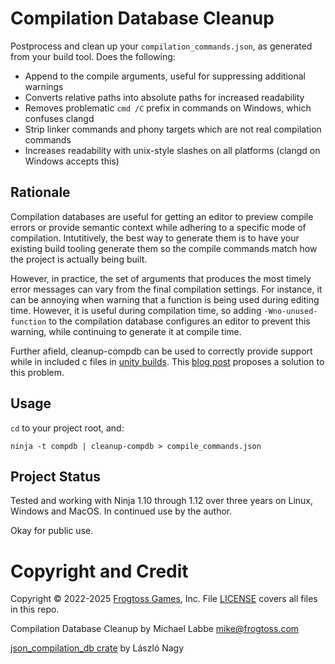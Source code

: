 # Compilation Database Cleanup #

Postprocess and clean up your `compilation_commands.json`, as generated from your build tool.  Does the following:

 - Append to the compile arguments, useful for suppressing additional warnings
 - Converts relative paths into absolute paths for increased readability
 - Removes problematic `cmd /C` prefix in commands on Windows, which confuses clangd
 - Strip linker commands and phony targets which are not real compilation commands
 - Increases readability with unix-style slashes on all platforms (clangd on Windows accepts this)
 
 
## Rationale ##

Compilation databases are useful for getting an editor to preview compile errors or provide semantic context while adhering to a specific mode of compilation.  Intutitively, the best way to generate them is to have your existing build tooling generate them so the compile commands match how the project is actually being built.

However, in practice, the set of arguments that produces the most timely error messages can vary from the final compilation settings.  For instance, it can be annoying when warning that a function is being used during editing time.  However, it is useful during compilation time, so adding `-Wno-unused-function` to the compilation database configures an editor to prevent this warning, while continuing to generate it at compile time.

Further afield, cleanup-compdb can be used to correctly provide support while in included c files in [unity builds](https://en.wikipedia.org/wiki/Unity_build).  This [blog post](https://www.frogtoss.com/labs/clangd-with-unity-builds.html) proposes a solution to this problem.

## Usage ##

`cd` to your project root, and:

`ninja -t compdb | cleanup-compdb > compile_commands.json`

## Project Status ##

Tested and working with Ninja 1.10 through 1.12 over three years on Linux, Windows and MacOS.  In continued use by the author.

Okay for public use.

# Copyright and Credit #

Copyright &copy; 2022-2025 [Frogtoss Games](http://www.frogtoss.com), Inc.
File [LICENSE](LICENSE) covers all files in this repo.

Compilation Database Cleanup by Michael Labbe
<mike@frogtoss.com>

[json_compilation_db crate](https://github.com/rizsotto/json_compilation_db) by László Nagy
